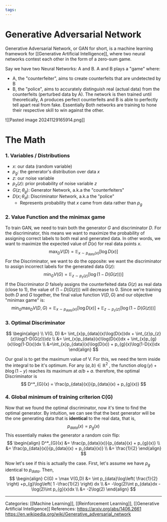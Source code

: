 ```yaml
---
tags:
---
```

# Generative Adversarial Network
Generative Adversarial Network, or GAN for short, is a machine learning framework for [[Generative Artificial Intelligence]], where two neural networks contest each other in the form of a zero-sum game. 

Say we have two Neural Networks: A and B. A and B plays a "game" where:
- A, the "counterfeiter", aims to create counterfeits that are undetected by B
- B, the "police", aims to accurately distinguish real (actual data) from the counterfeits (perturbed data by A).
The network is then trained until theoretically, A produces perfect counterfeits and B is able to perfectly tell apart real from fake. Essentially Both networks are training to hone their respective skill to win against the other.

![[Pasted image 20241129165914.png]]


# The Math
### 1. Variables / Distributions
- $x$: our data (random variable)
- $p_g$: the generator's distribution over data $x$
- $z$: our noise variable
- $p_z(z)$: prior probability of noise variable $z$
- $G(z; \theta_{g})$: Generator Network, a.k.a the "counterfeiters"
- $D(x; \theta_{d})$: Discriminator Network, a.k.a the "police"
	- Represents probability that $x$ came from data rather than $p_g$

### 2. Value Function and the minimax game
To train GAN, we need to train both the generator $G$ and discriminator $D$. For the discriminator, this means we want to maximize the probability of assigning correct labels to both real and generated data. In other words, we want to maximize the expected value of $D(x)$ for real data points $x$.
$$
\max_{D}V(D) = \mathbb{E}_{x \sim p_{data}(x)}[\log D(x)]
$$
For the Discriminator, we want to do the opposite: we want the discriminator to assign incorrect labels for the generated data $G(z)$:
$$
\min_{G}V(G) = \mathbb{E}_{z \sim p_{z}(z)}[\log(1 - D(G(z)))]
$$
If the Discriminator $D$ falsely assigns the counterfeited data $G(z)$ as real data (close to 1), the value of $(1-D(G(z)))$ will decrease to 0. 
Since we're training both $D$ and $G$ together, the final value function $V(D, G)$ and our objective "minimax game" is:
$$
\min_{G}\max_{D}V(D, G) =\mathbb{E}_{x \sim p_{data}(x)}[\log D(x)] +\mathbb{E}_{z \sim p_{z}(z)}[\log(1 - D(G(z)))] 
$$
### 3. Optimal Discriminator
$$
\begin{align} \\
V(G, D) &= \int_{x}p_{data}(x)\log(D(x))dx + \int_{z}p_{z}(z)\log(1-D(G(z)))dz  \\
&= \int_{x}p_{data}(x)\log(D(x))dx + \int_{x}p_{g}(x)\log(1-D(x))dx \\
&=\int_{x}p_{data}(x)\log(D(x)) + p_{g}(x)\log(1-D(x))dx 
\end{align}
$$

Our goal is to get the maximum value of V. For this, we need the term inside the integral to be it's optimum. For any $(a, b) \in \mathbb{R}^2$ , the function $a\log(y) + b\log(1 - y)$ reaches its maximum at $a/b+a$. therefore, the optimal Discriminator is
$$
D^*_{G}(x) = \frac{p_{data}(x)}{p_{data}(x) + p_{g}(x)}
$$

### 4. Global minimum of training criterion C(G)
Now that we found the optimal discriminator, now it's time to find the optimal generator. By intuition, we can see that the best generator will be the one generating data that is **identical** to the real data, that is,
$$
p_{data}(x) = p_{g}(x)
$$
This essentially makes the generator a random coin flip:
$$
\begin{align}
D^*_{G}(x) &= \frac{p_{data}(x)}{p_{data}(x) + p_{g}(x)} \\
&= \frac{p_{data}(x)}{p_{data}(x) + p_{data}(x)}  \\
&= \frac{1}{2}
\end{align}
$$

Now let's see if this is actually the case. First, let's assume we have $p_g$ identical to $p_{data}$. Then,
$$
\begin{align}
C(G) = \max V(G,D) &= \int p_{data}\log\left( \frac{1}{2} \right) +p_{g}\log\left( 1 -\frac{1}{2} \right) dx \\
&= -\log(2)\int p_{data}dx  -\log(2)\int p_{g}(x)dx \\
&= -2\log(2)
\end{align}
$$








---
Categories: [[Machine Learning]], [[Reinforcement Learning]], [[Generative Artificial Intelligence]]
References:
https://arxiv.org/abs/1406.2661
https://en.wikipedia.org/wiki/Generative_adversarial_network